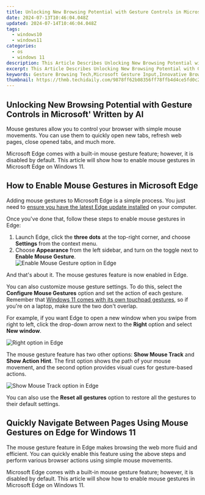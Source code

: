 ```yaml
---
title: Unlocking New Browsing Potential with Gesture Controls in Microsoft' Written by AI
date: 2024-07-13T10:46:04.048Z
updated: 2024-07-14T10:46:04.048Z
tags:
  - windows10
  - windows11
categories:
  - os
  - windows 11
description: This Article Describes Unlocking New Browsing Potential with Gesture Controls in Microsoft' Written by AI
excerpt: This Article Describes Unlocking New Browsing Potential with Gesture Controls in Microsoft' Written by AI
keywords: Gesture Browsing Tech,Microsoft Gesture Input,Innovative Browsing,AI-Powered Gestures,Enhanced Browser Usability,Touchless Browse Controls,NextGen Web Interaction
thumbnail: https://thmb.techidaily.com/9878ff62b08356ff78ffb4d4ce5fd0c27ab1ffdc4dd530f388b0fa3845feed6f.jpg
---
```


## Unlocking New Browsing Potential with Gesture Controls in Microsoft' Written by AI

 Mouse gestures allow you to control your browser with simple mouse movements. You can use them to quickly open new tabs, refresh web pages, close opened tabs, and much more.

 Microsoft Edge comes with a built-in mouse gesture feature; however, it is disabled by default. This article will show how to enable mouse gestures in Microsoft Edge on Windows 11\.

## How to Enable Mouse Gestures in Microsoft Edge

 Adding mouse gestures to Microsoft Edge is a simple process. You just need to [ensure you have the latest Edge update installed](https://www.makeuseof.com/how-to-update-chrome-firefox-edge-desktop-mobile/) on your computer.

 Once you've done that, follow these steps to enable mouse gestures in Edge:

1. Launch Edge, click the **three dots** at the top-right corner, and choose **Settings** from the context menu.
2. Choose **Appearance** from the left sidebar, and turn on the toggle next to **Enable Mouse Gesture**.  
![Enable Mouse Gesture option in Edge](https://static1.makeuseofimages.com/wordpress/wp-content/uploads/2023/08/enable-mouse-gesture.jpg)

 And that's about it. The mouse gestures feature is now enabled in Edge.

 You can also customize mouse gesture settings. To do this, select the **Configure Mouse Gestures** option and set the action of each gesture. Remember that [Windows 11 comes with its own touchpad gestures](https://www.makeuseof.com/windows-11-touchpad-gesture-guide/), so if you're on a laptop, make sure the two don't overlap.

 For example, if you want Edge to open a new window when you swipe from right to left, click the drop-down arrow next to the **Right** option and select **New window**.

![Right option in Edge](https://static1.makeuseofimages.com/wordpress/wp-content/uploads/2023/08/right-option.jpg)

 The mouse gesture feature has two other options: **Show Mouse Track** and **Show Action Hint**. The first option shows the path of your mouse movement, and the second option provides visual cues for gesture-based actions.

![Show Mouse Track option in Edge](https://static1.makeuseofimages.com/wordpress/wp-content/uploads/2023/08/show-mouse-track.jpg)

 You can also use the **Reset all gestures** option to restore all the gestures to their default settings.

## Quickly Navigate Between Pages Using Mouse Gestures on Edge for Windows 11

 The mouse gesture feature in Edge makes browsing the web more fluid and efficient. You can quickly enable this feature using the above steps and perform various browser actions using simple mouse movements.

 Microsoft Edge comes with a built-in mouse gesture feature; however, it is disabled by default. This article will show how to enable mouse gestures in Microsoft Edge on Windows 11\.



<ins class="adsbygoogle"
      style="display:block"
      data-ad-client="ca-pub-7571918770474297"
      data-ad-slot="8358498916"
      data-ad-format="auto"
      data-full-width-responsive="true"></ins>

